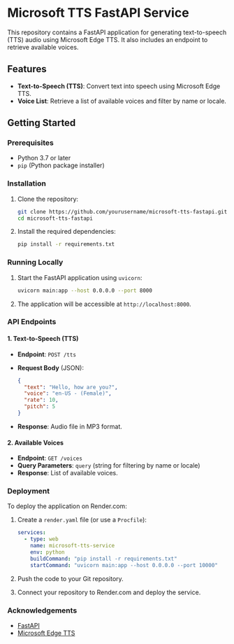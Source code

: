 # Microsoft TTS FastAPI Service

This repository contains a FastAPI application for generating text-to-speech (TTS) audio using Microsoft Edge TTS. It also includes an endpoint to retrieve available voices.

## Features

- **Text-to-Speech (TTS)**: Convert text into speech using Microsoft Edge TTS.
- **Voice List**: Retrieve a list of available voices and filter by name or locale.

## Getting Started

### Prerequisites

- Python 3.7 or later
- `pip` (Python package installer)

### Installation

1. Clone the repository:

   ```bash
   git clone https://github.com/yourusername/microsoft-tts-fastapi.git
   cd microsoft-tts-fastapi
   ```

2. Install the required dependencies:

   ```bash
   pip install -r requirements.txt
   ```

### Running Locally

1. Start the FastAPI application using `uvicorn`:

   ```bash
   uvicorn main:app --host 0.0.0.0 --port 8000
   ```

2. The application will be accessible at `http://localhost:8000`.

### API Endpoints

#### 1. **Text-to-Speech (TTS)**

- **Endpoint**: `POST /tts`
- **Request Body** (JSON):

   ```json
   {
     "text": "Hello, how are you?",
     "voice": "en-US - (Female)",
     "rate": 10,
     "pitch": 5
   }
   ```

- **Response**: Audio file in MP3 format.

#### 2. **Available Voices**

- **Endpoint**: `GET /voices`
- **Query Parameters**: `query` (string for filtering by name or locale)
- **Response**: List of available voices.

### Deployment

To deploy the application on Render.com:

1. Create a `render.yaml` file (or use a `Procfile`):

   ```yaml
   services:
     - type: web
       name: microsoft-tts-service
       env: python
       buildCommand: "pip install -r requirements.txt"
       startCommand: "uvicorn main:app --host 0.0.0.0 --port 10000"
   ```

2. Push the code to your Git repository.

3. Connect your repository to Render.com and deploy the service.

### Acknowledgements

- [FastAPI](https://fastapi.tiangolo.com/)
- [Microsoft Edge TTS](https://www.microsoft.com/en-us/edge/features)

